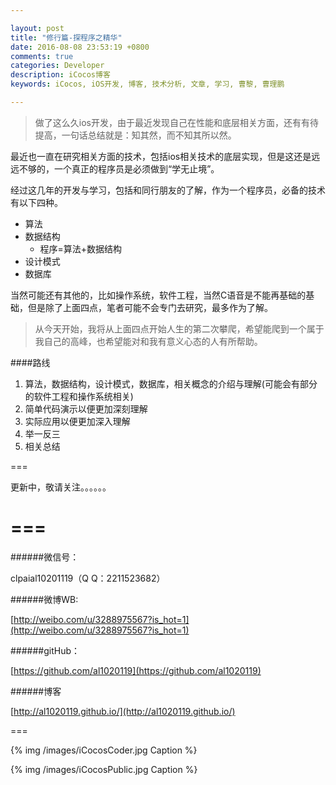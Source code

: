 ```yaml
---

layout: post
title: "修行篇-探程序之精华"
date: 2016-08-08 23:53:19 +0800
comments: true
categories: Developer
description: iCocos博客
keywords: iCocos, iOS开发, 博客, 技术分析, 文章, 学习, 曹黎, 曹理鹏

--- 
```



>做了这么久ios开发，由于最近发现自己在性能和底层相关方面，还有有待提高，一句话总结就是：知其然，而不知其所以然。

最近也一直在研究相关方面的技术，包括ios相关技术的底层实现，但是这还是远远不够的，一个真正的程序员是必须做到“学无止境”。

经过这几年的开发与学习，包括和同行朋友的了解，作为一个程序员，必备的技术有以下四种。

+ 算法
+ 数据结构
	- 程序=算法+数据结构
+ 设计模式
+ 数据库

<!--more-->



当然可能还有其他的，比如操作系统，软件工程，当然C语音是不能再基础的基础，但是除了上面四点，笔者可能不会专门去研究，最多作为了解。


> 从今天开始，我将从上面四点开始人生的第二次攀爬，希望能爬到一个属于我自己的高峰，也希望能对和我有意义心态的人有所帮助。


####路线

1. 算法，数据结构，设计模式，数据库，相关概念的介绍与理解(可能会有部分的软件工程和操作系统相关)
2. 简单代码演示以便更加深刻理解
3. 实际应用以便更加深入理解
4. 举一反三
5. 相关总结



===

更新中，敬请关注。。。。。。







===
===


######微信号：
	
clpaial10201119（Q Q：2211523682）
    
######微博WB:

[http://weibo.com/u/3288975567?is_hot=1](http://weibo.com/u/3288975567?is_hot=1)

######gitHub：


[https://github.com/al1020119](https://github.com/al1020119)
	
######博客

[http://al1020119.github.io/](http://al1020119.github.io/)

===

{% img /images/iCocosCoder.jpg Caption %}  

{% img /images/iCocosPublic.jpg Caption %}  